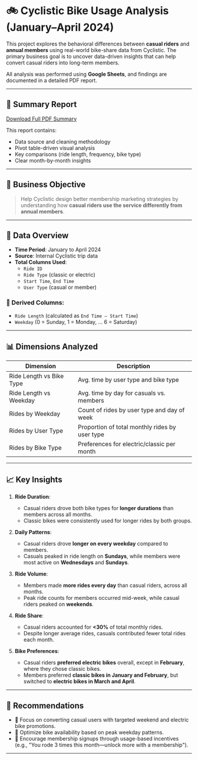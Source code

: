 # 🚲 Cyclistic Bike Usage Analysis (January–April 2024)

This project explores the behavioral differences between **casual riders** and **annual members** using real-world bike-share data from Cyclistic. The primary business goal is to uncover data-driven insights that can help convert casual riders into long-term members.

All analysis was performed using **Google Sheets**, and findings are documented in a detailed PDF report.

---

## 📘 Summary Report

[Download Full PDF Summary](Cyclistic_Bike_Data_Analysis.pdf)



This report contains:
- Data source and cleaning methodology
- Pivot table-driven visual analysis
- Key comparisons (ride length, frequency, bike type)
- Clear month-by-month insights

---

## 🎯 Business Objective

> Help Cyclistic design better membership marketing strategies by understanding how **casual riders use the service differently from annual members**.

---

## 📅 Data Overview

- **Time Period**: January to April 2024
- **Source**: Internal Cyclistic trip data
- **Total Columns Used**:
  - `Ride ID`
  - `Ride Type` (classic or electric)
  - `Start Time`, `End Time`
  - `User Type` (casual or member)

### 🔧 Derived Columns:
- `Ride Length` (calculated as `End Time – Start Time`)
- `Weekday` (0 = Sunday, 1 = Monday, … 6 = Saturday)

---

## 📊 Dimensions Analyzed

| Dimension                | Description                                      |
|--------------------------|--------------------------------------------------|
| Ride Length vs Bike Type | Avg. time by user type and bike type            |
| Ride Length vs Weekday   | Avg. time by day for casuals vs. members        |
| Rides by Weekday         | Count of rides by user type and day of week     |
| Rides by User Type       | Proportion of total monthly rides by user type  |
| Rides by Bike Type       | Preferences for electric/classic per month      |

---

## 📈 Key Insights

1. **Ride Duration**:
   - Casual riders drove both bike types for **longer durations** than members across all months.
   - Classic bikes were consistently used for longer rides by both groups.

2. **Daily Patterns**:
   - Casual riders drove **longer on every weekday** compared to members.
   - Casuals peaked in ride length on **Sundays**, while members were most active on **Wednesdays** and **Sundays**.

3. **Ride Volume**:
   - Members made **more rides every day** than casual riders, across all months.
   - Peak ride counts for members occurred mid-week, while casual riders peaked on **weekends**.

4. **Ride Share**:
   - Casual riders accounted for **<30%** of total monthly rides.
   - Despite longer average rides, casuals contributed fewer total rides each month.

5. **Bike Preferences**:
   - Casual riders **preferred electric bikes** overall, except in **February**, where they chose classic bikes.
   - Members preferred **classic bikes in January and February**, but switched to **electric bikes in March and April**.

---

## 🎯 Recommendations

- 🎯 Focus on converting casual users with targeted weekend and electric bike promotions.
- 📆 Optimize bike availability based on peak weekday patterns.
- 📣 Encourage membership signups through usage-based incentives (e.g., "You rode 3 times this month—unlock more with a membership").

---
